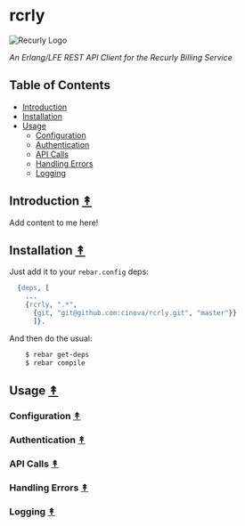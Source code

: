 # rcrly

![Recurly Logo](resources/images/recurly-logo-small.png")

*An Erlang/LFE REST API Client for the Recurly Billing Service*

## Table of Contents

* [Introduction](#introduction-)
* [Installation](#installation-)
* [Usage](#usage-)
  * [Configuration](#configuration-)
  * [Authentication](#authentication-)
  * [API Calls](#api-calls-)
  * [Handling Errors](#handling-errors-)
  * [Logging](#loggin-)
  
## Introduction [&#x219F;](#table-of-contents)

Add content to me here!


## Installation [&#x219F;](#table-of-contents)

Just add it to your ``rebar.config`` deps:

```erlang
  {deps, [
    ...
    {rcrly, ".*",
      {git, "git@github.com:cinova/rcrly.git", "master"}}
      ]}.
```

And then do the usual:

```bash
    $ rebar get-deps
    $ rebar compile
```


## Usage [&#x219F;](#table-of-contents)

### Configuration [&#x219F;](#table-of-contents)

### Authentication [&#x219F;](#table-of-contents)

### API Calls [&#x219F;](#table-of-contents)

### Handling Errors [&#x219F;](#table-of-contents)

### Logging [&#x219F;](#table-of-contents)

